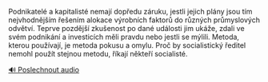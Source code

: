 
Podnikatelé a kapitalisté nemají dopředu záruku, jestli jejich plány jsou tím nejvhodnějším řešením alokace výrobních faktorů do různých průmyslových odvětví. Teprve pozdější zkušenost po dané události jim ukáže, zdali ve svém podnikání a investicích měli pravdu nebo jestli se mýlili. Metoda, kterou používají, je metoda pokusu a omylu. Proč by socialistický ředitel nemohl použít stejnou metodu, říkají někteří socialisté.

[🔊 Poslechnout audio](/data/7-paragraphs/audio/chapter_141/para_008-Podnikatel-a-kapitalist-nemaj-dopedu-zruku-j.mp3)
